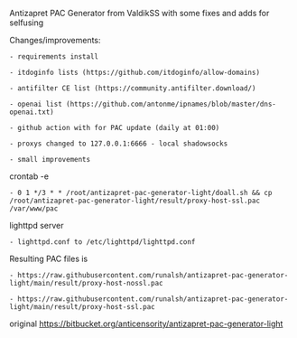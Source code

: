 Antizapret PAC Generator from ValdikSS with some fixes and adds for selfusing

Changes/improvements:

    - requirements install

    - itdoginfo lists (https://github.com/itdoginfo/allow-domains)

    - antifilter CE list (https://community.antifilter.download/)

    - openai list (https://github.com/antonme/ipnames/blob/master/dns-openai.txt)

    - github action with for PAC update (daily at 01:00)

    - proxys changed to 127.0.0.1:6666 - local shadowsocks

    - small improvements

crontab -e

    - 0 1 */3 * * /root/antizapret-pac-generator-light/doall.sh && cp /root/antizapret-pac-generator-light/result/proxy-host-ssl.pac /var/www/pac

lighttpd server

    - lighttpd.conf to /etc/lighttpd/lighttpd.conf

Resulting PAC files is

    - https://raw.githubusercontent.com/runalsh/antizapret-pac-generator-light/main/result/proxy-host-nossl.pac

    - https://raw.githubusercontent.com/runalsh/antizapret-pac-generator-light/main/result/proxy-host-ssl.pac


original https://bitbucket.org/anticensority/antizapret-pac-generator-light